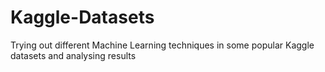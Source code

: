 # Kaggle-Datasets
Trying out different Machine Learning techniques in some popular Kaggle datasets and analysing results
